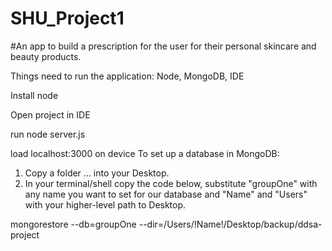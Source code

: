# SHU_Project1

#An app to build a prescription for the user for their personal skincare and beauty products.


Things need to run the application: Node, MongoDB, IDE

Install node

Open project in IDE

run node server.js

load localhost:3000 on device
To set up a database in MongoDB:
1. Copy a folder ... into your Desktop.
2. In your terminal/shell copy the code below, substitute "groupOne" with any name you want to set for our database and "Name" and "Users" with your higher-level path to Desktop. 

mongorestore --db=groupOne --dir=/Users/!Name!/Desktop/backup/ddsa-project


